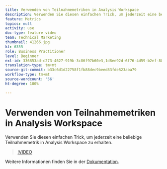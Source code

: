 ```yaml
---
title: Verwenden von Teilnahmemetriken in Analysis Workspace
description: Verwenden Sie diesen einfachen Trick, um jederzeit eine beliebige Teilnahmemetrik in Analysis Workspace zu erhalten.
feature: Metrics
topics: null
activity: use
doc-type: feature video
team: Technical Marketing
thumbnail: 41266.jpg
kt: 6355
role: Business Practitioner
level: Beginner
exl-id: 336853ad-c273-4627-919b-3c86f97b60e3,1d8ee92d-6f76-4d59-b2ef-8829b03c2027,1d8ee92d-6f76-4d59-b2ef-8829b03c2027,336853ad-c273-4627-919b-3c86f97b60e3
translation-type: tm+mt
source-git-commit: b33c6d1d22758f1fb88dec9beed83fde823aba79
workflow-type: tm+mt
source-wordcount: '56'
ht-degree: 100%

---
```



# Verwenden von Teilnahmemetriken in Analysis Workspace

Verwenden Sie diesen einfachen Trick, um jederzeit eine beliebige Teilnahmemetrik in Analysis Workspace zu erhalten.

>[!VIDEO](https://video.tv.adobe.com/v/41266/?quality=12&learn=on)

Weitere Informationen finden Sie in der [Dokumentation](https://docs.adobe.com/content/help/de-DE/analytics/components/calculated-metrics/calcmetric-workflow/participation-metric.html).
